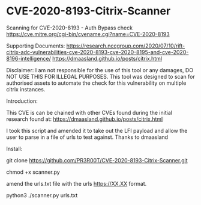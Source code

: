 # CVE-2020-8193-Citrix-Scanner

Scanning for CVE-2020-8193 - Auth Bypass check
https://cve.mitre.org/cgi-bin/cvename.cgi?name=CVE-2020-8193

Supporting Documents:
https://research.nccgroup.com/2020/07/10/rift-citrix-adc-vulnerabilities-cve-2020-8193-cve-2020-8195-and-cve-2020-8196-intelligence/
https://dmaasland.github.io/posts/citrix.html

Disclaimer:
I am not responsible for the use of this tool or any damages, DO NOT USE THIS FOR ILLEGAL PURPOSES. 
This tool was designed to scan for authorised assets to automate the check for this vulnerability on multiple citrix instances.

Introduction:

This CVE is can be chained with other CVEs found during the initial research found at: https://dmaasland.github.io/posts/citrix.html

I took this script and amended it to take out the LFI payload and allow the user to parse in a file of urls to test against. Thanks to dmaasland

Install:

git clone https://github.com/PR3R00T/CVE-2020-8193-Citrix-Scanner.git

chmod +x scanner.py

amend the urls.txt file with the urls https://XX.XX format.

python3 ./scanner.py urls.txt

